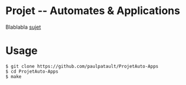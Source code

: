 # Projet -- Automates & Applications

Blablabla [sujet](./pdfs/sujet.pdf)

# Usage

```
$ git clone https://github.com/paulpatault/ProjetAuto-Apps
$ cd ProjetAuto-Apps
$ make
```
